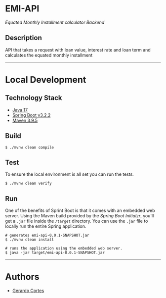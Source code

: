 # EMI-API
_Equated Monthly Installment calculator Backend_

## Description
API that takes a request with loan value, interest rate and loan term and calculates the equated monthly installment

---

# Local Development

## Technology Stack
- [Java 17](https://openjdk.org/projects/jdk/17/)
- [Spring Boot v3.2.2](https://spring.io/projects/spring-boot)
- [Maven 3.9.5](https://maven.apache.org/download.cgi?Preferred=ftp://ftp.osuosl.org/pub/apache/)

## Build
```shell
$ ./mvnw clean compile
```

## Test
To ensure the local environment is all set you can run the tests.
```shell
$ ./mvnw clean verify
```

## Run
One of the benefits of Sprint Boot is that it comes with an embedded web server. Using the Maven build provided by the _Spring Boot Initialzr_, you'll get a `.jar` file inside the `/target` directory. You can use the `.jar` file to locally run the entire Spring application.
```shell
# generates emi-api-0.0.1-SNAPSHOT.jar
$ ./mvnw clean install

# runs the application using the embedded web server.
$ java -jar target/emi-api-0.0.1-SNAPSHOT.jar
```

---

# Authors
- [Gerardo Cortes](mailto:mail@gerardocortes.com?subject=You%20are%20hired)
